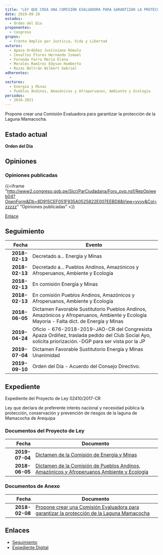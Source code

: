 ```yaml
---
title: "LEY QUE CREA UNA COMISIÓN EVALUADORA PARA GARANTIZAR LA PROTECCIÓN DE LA LAGUNA MAMACOCHA"
date: 2019-09-10
estados: 
  - Orden del Día
proponentes: 
  - Congreso
grupos: 
  - Frente Amplio por Justicia, Vida y Libertad
autores: 
  - Apaza Ordóñez Justiniano Rómulo
  - Cevallos Flores Hernando Ismael
  - Foronda Farro María Elena
  - Morales Ramírez Edyson Humberto
  - Rozas Beltrán Wilbert Gabriel
adherentes: 
  - 
sectores: 
  - Energía y Minas
  - Pueblos Andinos, Amazónicos y Afroperuanos, Ambiente y Ecología
periodos: 
  - 2016-2021
---
```


Propone crear una Comisión Evaluadora para garantizar la protección de la Laguna Mamacocha.


## Estado actual

**Orden del Día**

## Opiniones

### Opiniones publicadas

{{<iframe "http://www2.congreso.gob.pe/Sicr/ParCiudadana/Foro_pvp.nsf/RepOpiweb04?OpenForm&Db=8D915CEF051F935A0525822E007EEBD8&View=yyyy&Col=zzzzz" "Opiniones publicadas" >}}

[Enlace](http://www2.congreso.gob.pe/Sicr/ParCiudadana/Foro_pvp.nsf/RepOpiweb04?OpenForm&Db=8D915CEF051F935A0525822E007EEBD8&View=yyyy&Col=zzzzz)

## Seguimiento

| Fecha | Evento |
|------:|--------|
| **2018-02-13** | Decretado a... Energía y Minas|
| **2018-02-13** | Decretado a... Pueblos Andinos, Amazónicos y Afroperuanos, Ambiente y Ecología|
| **2018-02-13** | En comisión Energía y Minas|
| **2018-02-13** | En comisión Pueblos Andinos, Amazónicos y Afroperuanos, Ambiente y Ecología|
| **2018-06-05** | Dictamen Favorable Sustitutorio Pueblos Andinos, Amazónicos y Afroperuanos, Ambiente y Ecología Mayoria - Falta dict. de Energía y Minas|
| **2019-04-24** | Oficio - 676-2018-2019-JAO-CR del Congresista Apaza Ordiñez, traslada pedido del Club Social Ayo, solicita priorización.-DGP para ser vista por la JP|
| **2019-07-04** | Dictamen Favorable Sustitutorio Energía y Minas Unanimidad|
| **2019-09-10** | Orden del Día - Acuerdo del Consejo Directivo.|


## Expediente

Expediente del Proyecto de Ley 02410/2017-CR

Ley que declara de preferente interés nacional y necesidad pública la protección, conservación y prevención de riesgos de la laguna de Mamacocha de Arequipa


### Documentos del Proyecto de Ley

| Fecha | Documento |
|------:|--------|
| **2019-07-04** | [Dictamen de la Comisión de Energía y Minas](http://www.leyes.congreso.gob.pe/Documentos/2016_2021/Dictamenes/Proyectos_de_Ley/02410DC11MAY20190704.pdf) |
| **2018-06-05** | [Dictamen de la Comisión de Pueblos Andinos, Amazónicos y Afroperuanos Ambiente y Ecología](http://www.leyes.congreso.gob.pe/Documentos/2016_2021/Dictamenes/Proyectos_de_Ley/02278DC19MAY20180605.pdf) |

### Documentos de Anexo

| Fecha | Documento |
|------:|--------|
| **2018-02-08** | [Propone crear una Comisión Evaluadora para garantizar la protección de la Laguna Mamacocha](http://www.leyes.congreso.gob.pe/Documentos/2016_2021/Proyectos_de_Ley_y_de_Resoluciones_Legislativas/PL0241020180208.pdf) |

## Enlaces 

- [Seguimiento](http://www2.congreso.gob.pe/Sicr/TraDocEstProc/CLProLey2016.nsf/f7fff46988ca05b1052578e100829cc7/6785a2f01613ca820525822e007a7555?OpenDocument)
- [Expediente Digital](http://www2.congreso.gob.pe/Sicr/TraDocEstProc/CLProLey2016.nsf/f7fff46988ca05b1052578e100829cc7/6785a2f01613ca820525822e007a7555?OpenDocument&Click=05257FB7005EB655.eb71d0cf91d8294e05256cdf006b5706/$Body/0.1C6C)
